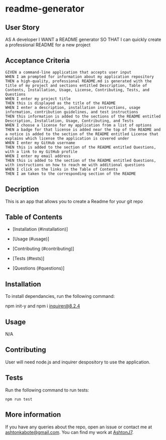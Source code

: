 # readme-generator

## User Story
AS A developer
I WANT a README generator
SO THAT I can quickly create a professional README for a new project

## Acceptance Criteria
```
GIVEN a command-line application that accepts user input
WHEN I am prompted for information about my application repository
THEN a high-quality, professional README.md is generated with the title of my project and sections entitled Description, Table of Contents, Installation, Usage, License, Contributing, Tests, and Questions
WHEN I enter my project title
THEN this is displayed as the title of the README
WHEN I enter a description, installation instructions, usage information, contribution guidelines, and test instructions
THEN this information is added to the sections of the README entitled Description, Installation, Usage, Contributing, and Tests
WHEN I choose a license for my application from a list of options
THEN a badge for that license is added near the top of the README and a notice is added to the section of the README entitled License that explains which license the application is covered under
WHEN I enter my GitHub username
THEN this is added to the section of the README entitled Questions, with a link to my GitHub profile
WHEN I enter my email address
THEN this is added to the section of the README entitled Questions, with instructions on how to reach me with additional questions
WHEN I click on the links in the Table of Contents
THEN I am taken to the corresponding section of the README
```
## Decription
This is an app that allows you to create a Readme for your git repo

## Table of Contents

* [Installation (#installation)]
* [Usage (#usage)]

* [Contributing (#contributing)]
* [Tests (#tests)]
* [Questions (#questions)]

## Installation

To install dependancies, run the following command:


npm init-y and npm i inquirer@8.2.4


## Usage

N/A



## Contributing

User will need node.js and inquirer despository to use the application.

## Tests

Run the following command to run tests:

```
npm run test
```

## More information

If you have any queries about the repo, open an issue or contact me at ashtonkabote@gmail.com.
You can find my work at [AshtonJ7](https://github.com/AshtonJ7).
